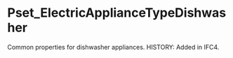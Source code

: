 # Pset_ElectricApplianceTypeDishwasher

Common properties for dishwasher appliances.  HISTORY: Added in <!-- end of definition -->IFC4.
